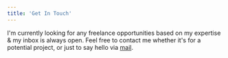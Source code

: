 ```yaml
---
title: 'Get In Touch'
---
```


I'm currently looking for any freelance opportunities based on my expertise & my inbox is always open. Feel free to contact me whether it's for a potential project, or just to say hello via [mail](mailto:chat@kelvinkamau.app).
